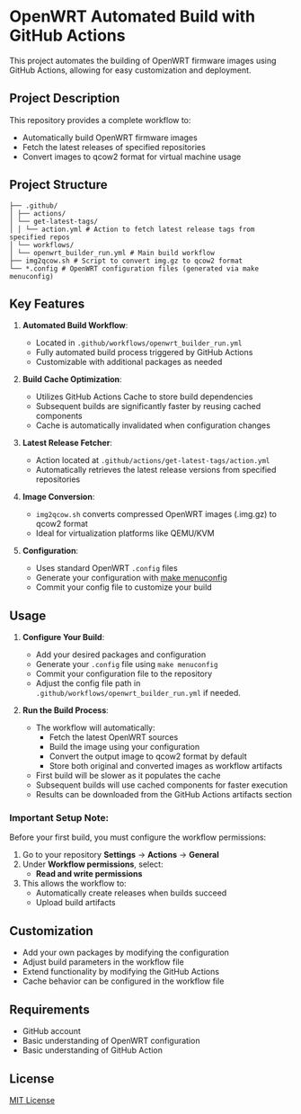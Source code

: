 # OpenWRT Automated Build with GitHub Actions

This project automates the building of OpenWRT firmware images using GitHub Actions, allowing for easy customization and deployment.

## Project Description

This repository provides a complete workflow to:
- Automatically build OpenWRT firmware images
- Fetch the latest releases of specified repositories
- Convert images to qcow2 format for virtual machine usage

## Project Structure
```
├── .github/
│ ├── actions/
│ └── get-latest-tags/
│ │ └── action.yml # Action to fetch latest release tags from specified repos
│ └── workflows/
│ └── openwrt_builder_run.yml # Main build workflow
├── img2qcow.sh # Script to convert img.gz to qcow2 format
└── *.config # OpenWRT configuration files (generated via make menuconfig)
```


## Key Features

1. **Automated Build Workflow**:
    - Located in `.github/workflows/openwrt_builder_run.yml`
    - Fully automated build process triggered by GitHub Actions
    - Customizable with additional packages as needed

2. **Build Cache Optimization**:
    - Utilizes GitHub Actions Cache to store build dependencies
    - Subsequent builds are significantly faster by reusing cached components
    - Cache is automatically invalidated when configuration changes

3. **Latest Release Fetcher**:
    - Action located at `.github/actions/get-latest-tags/action.yml`
    - Automatically retrieves the latest release versions from specified repositories

4. **Image Conversion**:
    - `img2qcow.sh` converts compressed OpenWRT images (.img.gz) to qcow2 format
    - Ideal for virtualization platforms like QEMU/KVM

5. **Configuration**:
    - Uses standard OpenWRT `.config` files
    - Generate your configuration with [make menuconfig](https://openwrt.org/docs/guide-developer/toolchain/use-buildsystem)
    - Commit your config file to customize your build

## Usage

1. **Configure Your Build**:
    - Add your desired packages and configuration
    - Generate your `.config` file using `make menuconfig`
    - Commit your configuration file to the repository
    - Adjust the config file path in `.github/workflows/openwrt_builder_run.yml` if needed.

2. **Run the Build Process**:
    - The workflow will automatically:
        - Fetch the latest OpenWRT sources
        - Build the image using your configuration
        - Convert the output image to qcow2 format by default
        - Store both original and converted images as workflow artifacts
    - First build will be slower as it populates the cache
    - Subsequent builds will use cached components for faster execution
    - Results can be downloaded from the GitHub Actions artifacts section

### Important Setup Note:
Before your first build, you must configure the workflow permissions:
1. Go to your repository **Settings** → **Actions** → **General**
2. Under **Workflow permissions**, select:
   - **Read and write permissions**
3. This allows the workflow to:
   - Automatically create releases when builds succeed
   - Upload build artifacts
## Customization

- Add your own packages by modifying the configuration
- Adjust build parameters in the workflow file
- Extend functionality by modifying the GitHub Actions
- Cache behavior can be configured in the workflow file

## Requirements

- GitHub account
- Basic understanding of OpenWRT configuration
- Basic understanding of GitHub Action

## License

[MIT License](LICENSE)
